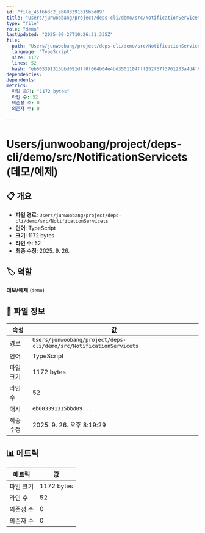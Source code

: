 ```yaml
---
id: "file_45f6b3c2_eb603391315bbd09"
title: "Users/junwoobang/project/deps-cli/demo/src/NotificationServicets (데모/예제)"
type: "file"
role: "demo"
lastUpdated: "2025-09-27T10:26:21.335Z"
file:
  path: "Users/junwoobang/project/deps-cli/demo/src/NotificationServicets"
  language: "TypeScript"
  size: 1172
  lines: 52
  hash: "eb603391315bbd091dff0f064b04e4bd3501104fff152f67f3761233a4d4fbbe"
dependencies:
dependents:
metrics:
  파일 크기: "1172 bytes"
  라인 수: 52
  의존성 수: 0
  의존자 수: 0

---
```


# Users/junwoobang/project/deps-cli/demo/src/NotificationServicets (데모/예제)

## 📋 개요

- **파일 경로**: `Users/junwoobang/project/deps-cli/demo/src/NotificationServicets`
- **언어**: TypeScript
- **크기**: 1172 bytes
- **라인 수**: 52
- **최종 수정**: 2025. 9. 26.

## 🏷️ 역할

**데모/예제** (`demo`)

## 📄 파일 정보

| 속성 | 값 |
|------|----|
| 경로 | `Users/junwoobang/project/deps-cli/demo/src/NotificationServicets` |
| 언어 | TypeScript |
| 파일 크기 | 1172 bytes |
| 라인 수 | 52 |
| 해시 | `eb603391315bbd09...` |
| 최종 수정 | 2025. 9. 26. 오후 8:19:29 |

## 📊 메트릭

| 메트릭 | 값 |
|--------|----|
| 파일 크기 | 1172 bytes |
| 라인 수 | 52 |
| 의존성 수 | 0 |
| 의존자 수 | 0 |

